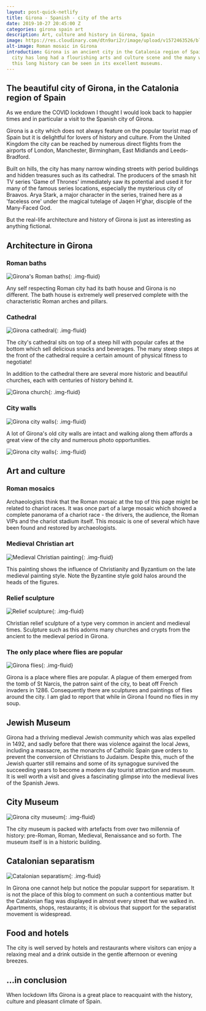 ```yaml
---
layout: post-quick-netlify
title: Girona - Spanish - city of the arts
date: 2019-10-27 20:45:00 Z
categories: girona spain art
description: Art, culture and history in Girona, Spain
image: https://res.cloudinary.com/dtn9ari2r/image/upload/v1572463526/blog/DSC_0285.jpg
alt-image: Roman mosaic in Girona
introduction: Girona is an ancient city in the Catalonia region of Spain. The
  city has long had a flourishing arts and culture scene and the many works from
  this long history can be seen in its excellent museums.
---
```

## The beautiful city of Girona, in the Catalonia region of Spain

As we endure the COVID lockdown I thought I would look back to happier times and in particular a visit to the Spanish city of Girona.

Girona is a city which does not always feature on the popular tourist map of Spain but it is delightful for lovers of history and culture. From the United Kingdom the city can be reached by numerous direct flights from the airports of London, Manchester, Birmingham, East Midlands and Leeds-Bradford.

Built on hills, the city has many narrow winding streets with period buildings and hidden treasures such as its cathedral. The producers of the smash hit TV series 'Game of Thrones' immediately saw its potential and used it for many of the famous series locations, especially the mysterious city of Braavos. Arya Stark, a major character in the series, trained here as a 'faceless one' under the magical tutelage of Jaqen H'ghar, disciple of the Many-Faced God.

But the real-life architecture and history of Girona is just as interesting as anything fictional.

## Architecture in Girona

### Roman baths

![Girona's Roman baths](https://res.cloudinary.com/dtn9ari2r/image/upload/v1615838976/blog/DSC_0272.jpg "Girona's Roman baths"){: .img-fluid}

Any self respecting Roman city had its bath house and Girona is no different. The bath house is extremely well preserved complete with the characteristic Roman arches and pillars.

### Cathedral

![Girona cathedral](https://res.cloudinary.com/dtn9ari2r/image/upload/v1615838697/blog/DSC_0171.jpg "Girona cathedral"){: .img-fluid}

The city's cathedral sits on top of a steep hill with popular cafes at the bottom which sell delicious snacks and beverages. The many steep steps at the front of the cathedral require a certain amount of physical fitness to negotiate!

In addition to the cathedral there are several more historic and beautiful churches, each with centuries of history behind it.

![Girona church](https://res.cloudinary.com/dtn9ari2r/image/upload/v1615838906/blog/DSC_0256.jpg "Girona church"){: .img-fluid}

### City walls

![Girona city walls](https://res.cloudinary.com/dtn9ari2r/image/upload/v1615838956/blog/DSC_0263.jpg "Girona city walls"){: .img-fluid}

A lot of Girona's old city walls are intact and walking along them affords a great view of the city and numerous photo opportunities.

![Girona city walls](https://res.cloudinary.com/dtn9ari2r/image/upload/v1615838921/blog/DSC_0259.jpg "Girona city walls"){: .img-fluid}

## Art and culture

### Roman mosaics

Archaeologists think that the Roman mosaic at the top of this page might be related to chariot races. It was once part of a large mosaic which showed a complete panorama of a chariot race - the drivers, the audience, the Roman VIPs and the chariot stadium itself. This mosaic is one of several which have been found and restored by archaeologists.

### Medieval Christian art

![Medieval Christian painting](https://res.cloudinary.com/dtn9ari2r/image/upload/v1572463526/blog/DSC_0183.jpg "Medieval Christian painting"){: .img-fluid}

This painting shows the influence of Christianity and Byzantium on the late medieval painting style. Note the Byzantine style gold halos around the heads of the figures.

### Relief sculpture

![Relief sculpture](https://res.cloudinary.com/dtn9ari2r/image/upload/v1572463524/blog/DSC_0286.jpg "Relief sculpture"){: .img-fluid}

Christian relief sculpture of a type very common in ancient and medieval times. Sculpture such as this adorns many churches and crypts from the ancient to the medieval period in Girona.

### The only place where flies are popular

![Girona flies](https://res.cloudinary.com/dtn9ari2r/image/upload/a_exif/v1572463524/blog/DSC_0216.jpg "Girona flies"){: .img-fluid}

Girona is a place where flies are popular. A plague of them emerged from the tomb of St Narcis, the patron saint of the city, to beat off French invaders in 1286. Consequently there are sculptures and paintings of flies around the city. I am glad to report that while in Girona I found no flies in my soup.

## Jewish Museum

Girona had a thriving medieval Jewish community which was alas expelled in 1492, and sadly before that there was violence against the local Jews, including a massacre, as the monarchs of Catholic Spain gave orders to prevent the conversion of Christians to Judaism. Despite this, much of the Jewish quarter still remains and some of its synagogue survived the succeeding years to become a modern day tourist attraction and museum. It is well worth a visit and gives a fascinating glimpse into the medieval lives of the Spanish Jews.

## City Museum

![Girona city museum](https://res.cloudinary.com/dtn9ari2r/image/upload/v1615838788/blog/DSC_0195.jpg "Girona city museum"){: .img-fluid}

The city museum is packed with artefacts from over two millennia of history: pre-Roman, Roman, Medieval, Renaissance and so forth. The museum itself is in a historic building.

## Catalonian separatism

![Catalonian separatism](https://res.cloudinary.com/dtn9ari2r/image/upload/v1615838672/blog/DSC_0164.jpg "Catalonian separatism"){: .img-fluid}

In Girona one cannot help but notice the popular support for separatism. It is not the place of this blog to comment on such a contentious matter but the Catalonian flag was displayed in almost every street that we walked in. Apartments, shops, restaurants; it is obvious that support for the separatist movement is widespread.

## Food and hotels

The city is well served by hotels and restaurants where visitors can enjoy a relaxing meal and a drink outside in the gentle afternoon or evening breezes. 

## ...in conclusion

When lockdown lifts Girona is a great place to reacquaint with the history, culture and pleasant climate of Spain.